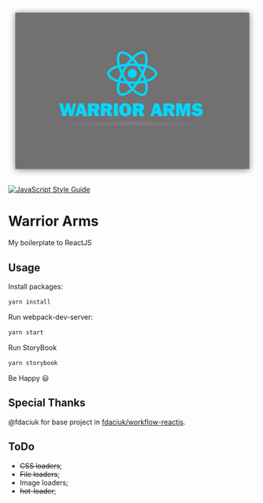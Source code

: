 ![Warrior Arms](warrior-arms-group.png)

[![JavaScript Style Guide](https://img.shields.io/badge/code%20style-standard-brightgreen.svg)](http://standardjs.com/)

# Warrior Arms

My boilerplate to ReactJS

## Usage

Install packages:
```sh
yarn install
```

Run webpack-dev-server:
```sh
yarn start
```

Run StoryBook
```sh
yarn storybook
```

Be Happy :smiley:

## Special Thanks

@fdaciuk for base project in [fdaciuk/workflow-reactjs](https://github.com/fdaciuk/workflow-reactjs).

## ToDo

- ~~CSS loaders~~;
- ~~File loaders~~;
- Image loaders;
- ~~hot-loader~~;
